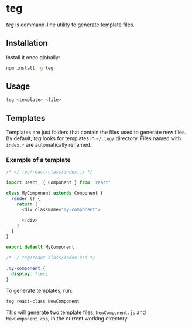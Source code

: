 # teg

*teg* is command-line utility to generate template files.

## Installation

Install it once globally:

```sh
npm install -g teg
```

## Usage

```sh
teg <template> <file>
```

## Templates

Templates are just folders that contain the files used to generate new files. By default, *teg* looks for templates in `~/.teg/` directory. Files named with `index.*` are automatically renamed.

### Example of a template

```javascript
/* ~/.teg/react-class/index.js */

import React, { Component } from 'react'

class MyComponent extends Component {
  render () {
    return (
      <div className="my-component">

      </div>
    )
  }
}

export default MyComponent
```

```css
/* ~/.teg/react-class/index.css */

.my-component {
  display: flex;
}
```

To generate templates, run:

```sh
teg react-class NewComponent
```

This will generate two template files, `NewComponent.js` and `NewComponent.css`, in the current working directory.
